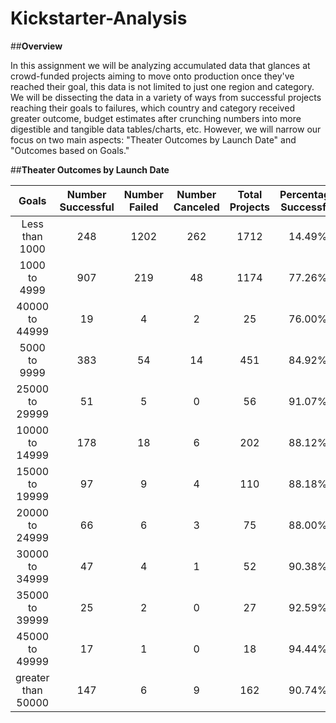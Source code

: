 # **Kickstarter-Analysis**

##**Overview**

In this assignment we will be analyzing accumulated data that glances at crowd-funded projects aiming to move onto production once they've reached their goal, this data is not limited to just one region and category. We will be dissecting the data in a variety of ways from successful projects reaching their goals to failures, which country and category received greater outcome, budget estimates after crunching numbers into more digestible and tangible data tables/charts, etc. However, we will narrow our focus on two main aspects: "Theater Outcomes by Launch Date" and "Outcomes based on Goals."

##**Theater Outcomes by Launch Date**

|Goals|	Number Successful|Number Failed|Number Canceled|Total Projects|	Percentage Successful|Percentage Failed|Percentage Canceled|
|:----:|:---------------:|:-----------:|:-------------:|:------------:|:--------------------:|:---------------:|:-----------------:|
|Less than 1000|	248|	1202|	262|	1712|	14.49%|	70.21%|	15.30%|
|1000 to 4999|	907|	219|	48|	1174|	77.26%|	18.65%|	4.09%|
|40000 to 44999|	19|	4|	2|	25|	76.00%|	16.00%|	8.00%|
|5000 to 9999|	383|	54|	14|	451|	84.92%|	11.97%|	3.10%|
|25000 to 29999|	51|	5|	0|	56|	91.07%|	8.93%|	0.00%|
|10000 to 14999|	178|	18|	6|	202|	88.12%|	8.91%|	2.97%|
|15000 to 19999|	97|	9|	4|	110|	88.18%|	8.18%|	3.64%|
|20000 to 24999|	66|	6|	3|	75|	88.00%|	8.00%|	4.00%|
|30000 to 34999|	47|	4|	1|	52|	90.38%|	7.69%|	1.92%|
|35000 to 39999|	25|	2|	0|	27|	92.59%|	7.41%|	0.00%|
|45000 to 49999|	17|	1|	0|	18|	94.44%|	5.56%|	0.00%|
|greater than 50000|	147|	6|	9|	162|	90.74%|	3.70%|	5.56%|
